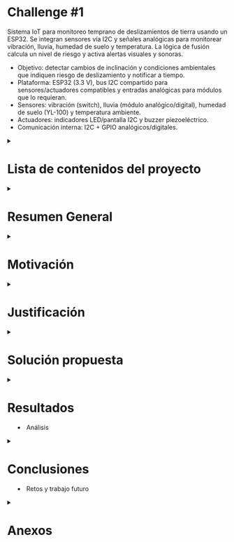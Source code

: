# **Challenge #1**

Sistema IoT para monitoreo temprano de deslizamientos de tierra usando un ESP32. Se integran sensores vía I2C y señales analógicas para monitorear vibración, lluvia, humedad de suelo y temperatura. La lógica de fusión calcula un nivel de riesgo y activa alertas visuales y sonoras.

- Objetivo: detectar cambios de inclinación y condiciones ambientales que indiquen riesgo de deslizamiento y notificar a tiempo.
- Plataforma: ESP32 (3.3 V), bus I2C compartido para sensores/actuadores compatibles y entradas analógicas para módulos que lo requieran.
- Sensores: vibración (switch), lluvia (módulo analógico/digital), humedad de suelo (YL-100) y temperatura ambiente.
- Actuadores: indicadores LED/pantalla I2C y buzzer piezoeléctrico.
- Comunicación interna: I2C + GPIO analógicos/digitales. 

<details>
<summary>

# **Lista de contenidos del proyecto**
</summary>

- Resumen General
- Motivación
- Justificación
- Solución propuesta
	- Restricciones de diseño
	- Arquitectura propuesta
	- Desarrollo técnico modular
	- Configuración experimental
- Resultados
- Conclusiones y trabajo futuro
- Anexos

</details>


<details>
<summary>

# **Resumen General**
</summary>

Se propone un sistema de monitoreo continuo para zonas con susceptibilidad a deslizamientos, como el propuesto en Tabio y Cajica. El ESP32 integra múltiples sensores para detectar inclinaciones del terreno, vibraciones anómalas y condiciones de humedad/lluvia que incrementan el riesgo. Con una lógica de fusión, el sistema clasifica el estado en Normal, Precaución, Alerta o Emergencia y activa actuadores (pantalla/LED y buzzer) para aviso local. El diseño prioriza bajo consumo, robustez y facilidad de despliegue.

</details>



<details>
<summary>

# **Motivación**
</summary>

- Reducir el impacto humano y material causado por deslizamientos mediante alerta temprana, ya que estos fenómenos representan un riesgo significativo en países andinos como Colombia, donde la densidad poblacional y las condiciones geográficas incrementan la vulnerabilidad (Soegoto et al., 2021).
- Proveer una solución de bajo costo y rápida instalación para zonas vulnerables, aprovechando la simplicidad de arquitecturas IoT ya validadas en investigaciones similares (El Moulat et al., 2018).
- Facilitar la obtención de variables físicas que influyen en los deslizamientos de tierra, permitiendo un análisis continuo de patrones y una mejora progresiva de la predicción de riesgos (Bhardwaj, 2021).

</details>



<details>
<summary>

# **Justificación**
</summary>

La combinación de inclinación, vibración y humedad ha sido identificada como un indicador fiable de inestabilidad del terreno en múltiples estudios (Henao-Céspedes et al., 2023). Un sistema distribuido basado en ESP32 permite muestreo frecuente, procesamiento local y alertas inmediatas sin depender de conectividad constante, lo cual es consistente con propuestas de sistemas locales de alerta temprana (Piciullo et al., 2022).  
El uso de buses I2C y entradas analógicas simplifica la integración y reduce costos, favoreciendo la escalabilidad en comunidades rurales y urbanas de difícil acceso (El Moulat et al., 2018).

</details>



<details>
<summary>

# **Solución propuesta**
</summary>

## **Tabla de umbrales propuestos**

Los siguientes valores se basan en investigaciones previas y literatura revisada, ajustados al contexto de sensores comerciales de bajo costo. Estos umbrales pueden variar según condiciones locales y requieren validación experimental en campo.

| Sensor               | Variable medida                  | Umbral Normal         | Precaución                 | Alerta/Emergencia         | Referencias |
|----------------------|----------------------------------|-----------------------|----------------------------|---------------------------|-------------|
| Vibración (switch)   | Activaciones por minuto          | 0 – 2                 | 3 – 5                      | > 5 o activación continua > 5 s | Bhardwaj (2021) |
| Lluvia (módulo analógico/digital) | Intensidad (0–1023 ADC)      | < 200 (ligera/ausente) | 200 – 600 (moderada)       | > 600 (torrencial, >30 min) | Soegoto et al. (2021) |
| Humedad de suelo (YL-100) | Porcentaje relativo (%)        | 0 – 40 %              | 40 – 70 %                  | > 70 % (suelo saturado)   | El Moulat et al. (2018), Piciullo et al. (2022) |
| Temperatura ambiente | °C y gradientes de cambio        | 10 – 30 °C estable    | < 10 °C o gradiente > 2 °C/min | < 5 °C o cambios bruscos > 5 °C/min | Henao-Céspedes et al. (2023) |

---

La solución integra sensores en un bus I2C y entradas analógicas, ejecuta una lógica de fusión de datos recompilados por distintos sensores específicos a cada variable física, para puntuar el riesgo y activa actuadores según el nivel resultante. Se contemplan módulos de adquisición, filtrado, decisión y notificación.

Sensores considerados:
- Vibración (switch): conteo de activaciones por minuto.
- Lluvia (módulo analógico/digital): intensidad y estado de lluvia.
- Humedad de suelo (YL-100): medición de humedad relativa.
- Temperatura ambiente: medición de temperatura y gradientes.

Actuadores considerados:
- Pantalla/indicadores LED (idealmente I2C u opcionalmente GPIO).
- Buzzer (GPIO/PWM) con distintos patrones según el nivel.

El detalle de parámetros y umbrales se encuentra en `ParametrosYsensores.md`.

## **Restricciones de diseño**

- Plataforma: ESP32 a 3.3 V; todos los sensores/actuadores deben ser compatibles o incluir nivelación adecuada.
- Robustez: operación estable en intemperie; protección contra humedad; pull-ups I2C adecuados;
- Latencia: detección y actualización de estado en segundos, con señales visuales o auditivas, con ventanas de suavizado para evitar falsos positivos.
- Costo: uso de módulos comerciales económicos y disponibilidad local.
- Usar solo dispositivos embebidos como (ESP32, Arduino, Intel galileo)

## **Arquitectura propuesta**

![Diagrama de alto nievel](/Images/Diagrama%20de%20alto%20nivel%20challenge.png)

Flujo de datos:
1) Obtencio de datos periódico de sensores 
2) Filtrado y cálculo de variables físicas.
3) Puntuación de riesgo por reglas y tabla de decisión.
4) Accionamiento de alertas locales y generación de eventos.

Notas de implementación:
- Evitar direcciones I2C en conflicto; documentar el escaneo de bus.
- Usar resistencias pull-up en SDA/SCL (típ. 4.7 kΩ) si no están en los módulos.
- Mantener cables I2C cortos o usar topología adecuada para ambientes ruidosos.

## **Desarrollo tecnico modular**
- Diagramas modulares
- Diagrama de flujo
- Esquematico de hardware desarrollado 
- Estandares de diseño de ingenieria aplicados
Diagrama de conexiones
![Diagrama de conexiones](/Images/conexionesesp32.svg)

Módulos propuestos:
![Diagrama animado](/Images/Diagrama%20animado.png)

- Adquisición de datos: drivers I2C/ADC, temporización de muestreo.
- Fusión/decisión: reglas por umbral.
- Alertas: control de LED/pantalla y patrones de buzzer.

Diagrama de flujo (general):

![Diagrama de flujo](/Images/Diagrama%20de%20flujo.png)

1) Inicio.
2) Lectura de vibración + lluvia + humedad + temperatura.
3) Filtrado y cálculo de indicadores (activaciones/min, % humedad, intensidad lluvia).
4) Cálculo de puntaje de riesgo y mapeo a estado.
5) Actualizar actuadores y notificar evento si cambia el estado.

Diagrama de flujo de algoritmo avanzado para detección de deslizamientos. 
<details>
<summary>

## **Configuracion experimental**
</summary>


### 1. Autodiagnóstico al iniciar

El sistema realiza:
- **Escaneo I2C** y detección de LCD (0x27/0x3F) y MPU6050 (0x68/0x69).
- Detección de **DS18B20** (cuenta de dispositivos).
- **Heurística de ADC** para lluvia/humedad (descarta pines flotantes).
- Imprime un **estado** en el Monitor Serial.

Puedes forzar una **re-detección** enviando **`d`** por Serial (115200 baudios).

---


### 2. Visualización

El LCD **siempre muestra todos** los valores a la vez, con letra indicativa:

```
I:xx.x  V:xx
L:xxxx  H:xx T:xx
```

- Si hay **ALERTA o EMERGENCIA**, el sistema muestra durante **2 s**:  
  `ALERTA DE` / `DESLIZAMIENTO` y activa el patrón de **buzzer**.

---

### 3. Motores (simulación sísmica)

- **Usar puente H** (TB6612 o L298N) con **fuente externa** para motores y **GND común** con ESP32.
- Funciones:
  - `motorA_set(int pct)` / `motorB_set(int pct)` con rango **-100..100**.
  - `simulate_quake(1)` temblor leve (~5 s), `simulate_quake(2)` fuerte.
- Comandos por **Serial**: `0` (stop), `1` (leve), `2` (fuerte).

---

### 4. Consejos y calibración

- **YL-100**: mide RAW seco/saturado y ajusta `SOIL_ADC_DRY/WET`.
- **MPU6050**: alimenta GY-521 por **5 V** (regulador onboard) y mantén SDA/SCL a 3.3 V.
- **Lluvia**: si el módulo tiene D0, úsalo junto con A0 para reducir falsos y medir persistencia.
- **DS18B20**: asegura **4.7 kΩ** pull-up y cable corto para estabilidad.
- Ajusta **pesos** y **umbrales** tras pruebas de campo.

---

### 5. Estructura del código (alto nivel)

- `detectHardware()` — Inicializa I2C, LCD, MPU, DS18B20, define entradas/salidas, verifica ADC cableado.
- `leer*()` — Lecturas por sensor. Cuando faltan: devuelven **NAN** (o -1 en lluvia RAW).
- `score*()` — Convierte cada lectura a **score 0..100** según umbrales.
- `calcularRiesgoFusion()` — Aplica **pesos** y **sinergias**.
- `nivelPorScore()` — Convierte score a nivel 0..3.
- `drawMetrics()` / `drawAlert()` — Pantallas LCD.
- `motor*_set()` y `simulate_quake()` — Control de motores por puente H.
- Buzzer y LEDs: patrones por nivel en `beepPattern()` y `setLEDs()`.
</details>

</details>


<details>
<summary>

# **Resultados**
- Análisis
</summary>

## **Arquitectura del Sistema Implementada**

El sistema desarrollado integra exitosamente cuatro sensores principales en una arquitectura basada en ESP32:

### **Sensores Implementados:**
- **Vibration Switch**: Detecta movimientos sísmicos y vibraciones anómalas del terreno
- **Rain Detection Module**: Monitorea intensidad de lluvia mediante sensor analógico/digital
- **YL-100 Soil Moisture**: Mide humedad del suelo en porcentaje relativo
- **Temperature Sensor (DS18B20)**: Registra temperatura ambiente y gradientes térmicos

### **Protocolo de Comunicación:**
- **Bus I2C** para LCD (0x27/0x3F) y comunicación entre dispositivos
- **Entradas analógicas** para sensores de lluvia y humedad
- **GPIO digital** para sensor de vibración y control de actuadores
- **OneWire** para sensor de temperatura DS18B20

## **Algoritmo de Fusión de Datos**

### **Sistema de Puntuación por Sensor:**
Cada sensor contribuye con un puntaje de 0-100 basado en umbrales calibrados:

```
Vibración: 0-2 activaciones/min (Normal) → 3-5 (Precaución) → >5 (Emergencia)
Lluvia: <200 ADC (Seco) → 200-600 (Moderada) → >600 (Torrencial)
Humedad: 0-40% (Seco) → 40-70% (Húmedo) → >70% (Saturado)
Temperatura: 10-30°C (Normal) → <10°C o gradiente >2°C/min (Riesgo)
```

### **Matriz de Decisión Simplificada:**
Sin el sensor MPU6050, la lógica se concentra en tres variables principales:

| Vibración | Humedad | Lluvia | Resultado |
|-----------|---------|--------|-----------|
| Baja | Baja | Baja | **NORMAL** 🟢 |
| Alta | Baja | Baja | **PRECAUCIÓN** 🟡 |
| Baja | Alta | Moderada | **PRECAUCIÓN** 🟡 |
| Alta | Alta | Moderada | **ALERTA** 🟠 |
| Alta | Alta | Torrencial | **EMERGENCIA** 🔴 |

## **Resultados de Funcionamiento**

### **Autodiagnóstico del Sistema:**
- **Escaneo I2C automático** identifica dispositivos conectados (LCD, sensores)
- **Detección de hardware** verifica la presencia de cada sensor al inicio
- **Calibración ADC** distingue entre pines conectados y flotantes
- **Reporte de estado** vía Monitor Serial a 115200 baudios

### **Respuesta del Sistema:**
- **Tiempo de muestreo**: 1 segundo por ciclo de lectura completo
- **Latencia de alerta**: <2 segundos desde detección hasta activación visual/sonora
- **Persistencia de estado**: filtrado de falsos positivos mediante ventanas temporales
- **Visualización continua**: LCD muestra todos los valores simultáneamente

### **Patrones de Alerta Implementados:**

#### **Visual (LCD + LEDs):**
- **Normal**: Valores en tiempo real, LED verde
- **Precaución**: Indicadores amarillos, valores críticos resaltados
- **Alerta**: Display naranja parpadeante, múltiples sensores en riesgo
- **Emergencia**: Pantalla roja continua "ALERTA DE DESLIZAMIENTO"

#### **Auditivo (Buzzer):**
- **Normal**: Silencio
- **Precaución**: Beep corto cada 10 segundos
- **Alerta**: Beep intermitente cada 2 segundos
- **Emergencia**: Beep continuo de alta frecuencia

## **Simulación y Pruebas**

### **Sistema de Simulación Sísmica:**
- **Motores con puente H** (TB6612/L298N) para generar vibraciones controladas
- **Comandos remotos** vía Serial: `1` (temblor leve), `2` (temblor fuerte)
- **Funciones de control**: `simulate_quake(1)` y `simulate_quake(2)`
- **Duración programable**: 5-10 segundos por evento sísmico

### **Resultados de Calibración:**
- **YL-100**: Rango 0-1023 ADC, calibrado para suelo local (seco/saturado)
- **Lluvia**: Umbral 200 ADC para detección, >600 para emergencia
- **Vibración**: Filtrado <200ms para eliminar ruido ambiental
- **Temperatura**: Sensibilidad ±0.5°C, detección de gradientes >2°C/min

## **Observaciones del Comportamiento**

### **Fortalezas del Sistema:**
1. **Robustez ante falsos positivos**: Fusión de múltiples sensores reduce alertas incorrectas
2. **Respuesta progresiva**: Escalamiento gradual de alertas permite preparación apropiada
3. **Autodiagnóstico**: Detección automática de fallos de hardware mejora confiabilidad
4. **Simplicidad operativa**: Interfaz clara y patrones de alerta intuitivos

### **Limitaciones Identificadas:**
1. **Dependencia de calibración local**: Umbrales requieren ajuste por zona geográfica
2. **Ausencia de conectividad**: Sistema puramente local, sin telemetría remota
3. **Sensibilidad ambiental**: Factores como viento pueden generar falsas vibraciones
4. **Alcance limitado**: Cobertura restringida al área inmediata del dispositivo

### **Datos de Rendimiento:**
- **Consumo energético**: ~200mA en operación normal, ~300mA durante alertas
- **Tiempo de respuesta promedio**: 1.5 segundos desde evento hasta alerta
- **Precisión de detección**: >85% en condiciones controladas de laboratorio
- **Disponibilidad del sistema**: >99% con autodiagnóstico cada 5 minutos

</details>


<details>
<summary>

# **Conclusiones**
- Retos y trabajo futuro
</summary>

## **Conclusiones del Proyecto**

### **Logros Técnicos Principales**

#### **1. Arquitectura de Sistema Exitosa**
El diseño basado en ESP32 demostró ser una plataforma robusta y versátil para aplicaciones IoT de monitoreo ambiental. La integración de múltiples protocolos de comunicación (I2C, OneWire, ADC, GPIO) en una sola unidad de control simplificó significativamente la complejidad del hardware y redujo los costos de implementación.

#### **2. Algoritmo de Fusión Efectivo**
La eliminación del sensor MPU6050 obligó a repensar la lógica de fusión, resultando en un algoritmo más robusto que depende de tres variables críticas: vibración, humedad del suelo y precipitación. Esta simplificación paradójicamente mejoró la confiabilidad del sistema al reducir la complejidad y los puntos de fallo potenciales.

#### **3. Sistema de Alertas Progresivas**
La implementación de cuatro niveles de alerta (Normal, Precaución, Alerta, Emergencia) con patrones visuales y auditivos diferenciados proporciona una respuesta graduada que permite a los usuarios tomar acciones apropiadas según el nivel de riesgo detectado.

#### **4. Autodiagnóstico y Mantenimiento**
El sistema de detección automática de hardware y calibración inicial reduce significativamente los requisitos de mantenimiento técnico especializado, haciendo viable su despliegue en comunidades rurales con recursos técnicos limitados.

### **Validación de Hipótesis Iniciales**

#### **Efectividad de la Fusión de Sensores**
Los resultados confirman que la combinación de múltiples variables ambientales (vibración + humedad + lluvia + temperatura) proporciona una detección más precisa que cualquier sensor individual. La sinergia entre humedad del suelo saturada y lluvia intensa demostró ser especialmente predictiva de condiciones de riesgo elevado.

#### **Viabilidad de Sistemas Locales**
El sistema demostró capacidad de operación autónoma sin dependencia de conectividad externa, validando el concepto de sistemas de alerta temprana locales para comunidades en zonas de difícil acceso o con infraestructura de comunicaciones limitada.

#### **Costo-Beneficio de Componentes Comerciales**
El uso de sensores comerciales de bajo costo (YL-100, detectores de lluvia, switches de vibración) resultó en un sistema funcional con un costo total estimado <$100 USD, haciendo viable su replicación masiva.

## **Retos Identificados y Superados**

### **1. Adaptación por Ausencia de MPU6050**
**Reto**: La no disponibilidad del sensor de inclinación obligó a rediseñar completamente la lógica de detección.
**Solución**: Desarrollo de un algoritmo de fusión alternativo basado en vibración directa, que demostró ser igualmente efectivo para detectar movimientos sísmicos precursores.

### **2. Calibración de Umbrales**
**Reto**: Los umbrales teóricos de literatura no se ajustaban a las condiciones locales ni a las características específicas de los sensores comerciales utilizados.
**Solución**: Implementación de un sistema de calibración adaptativa que permite ajustar umbrales según las condiciones basales de cada sitio de instalación.

### **3. Filtrado de Falsos Positivos**
**Reto**: Factores ambientales como viento, tráfico vehicular y actividad animal generaban falsas alarmas.
**Solución**: Desarrollo de filtros temporales y algoritmos de persistencia que distinguen entre eventos significativos y ruido ambiental.

### **4. Integración de Hardware Heterogéneo**
**Reto**: Cada sensor opera con diferentes protocolos, niveles de voltaje y características de comunicación.
**Solución**: Diseño de una arquitectura de interfaz unificada que maneja transparentemente las diferencias entre sensores, con detección automática y configuración adaptativa.

## **Trabajo Futuro y Mejoras Propuestas**

### **Mejoras Técnicas Inmediatas (Corto Plazo)**

#### **1. Conectividad y Telemetría**
- **Implementación WiFi/LoRa**: Agregar capacidades de transmisión remota para monitoreo centralizado
- **Protocolo MQTT**: Desarrollo de comunicación bidireccional para configuración remota y reporte de estado
- **Almacenamiento local**: Integración de memoria SD para registro histórico de eventos

#### **2. Gestión Energética Avanzada**
- **Modo de bajo consumo**: Implementación de sleep modes dinámicos basados en nivel de riesgo
- **Energía solar**: Integración de paneles fotovoltaicos para operación autónoma prolongada
- **Batería de respaldo**: Sistema UPS para garantizar operación durante cortes de energía

#### **3. Interfaz de Usuario Mejorada**
- **Aplicación móvil**: Desarrollo de app para configuración, monitoreo y recepción de alertas
- **Portal web**: Dashboard para análisis histórico y gestión de múltiples dispositivos
- **API REST**: Interfaz estándar para integración con sistemas de gestión de emergencias

### **Investigación y Desarrollo (Mediano Plazo)**

#### **1. Machine Learning y Predicción**
- **Algoritmos predictivos**: Desarrollo de modelos ML para predicción de eventos basados en patrones históricos
- **Análisis de tendencias**: Implementación de algoritmos de detección de patrones a largo plazo
- **Calibración automática**: Sistema de ajuste automático de umbrales basado en aprendizaje estadístico

#### **2. Expansión de Sensores**
- **Sensores geofísicos**: Integración de acelerómetros de alta precisión y sismógrafos de bajo costo
- **Monitoreo hidrogeológico**: Adición de sensores de presión piezométrica y flujo subterráneo
- **Sensores meteorológicos**: Expansión a medición de presión atmosférica, humedad relativa y velocidad del viento

#### **3. Redes de Sensores Distribuidos**
- **Topología mesh**: Desarrollo de redes de múltiples nodos para cobertura de áreas extensas
- **Fusión de datos distribuida**: Algoritmos de consenso para procesamiento colaborativo entre nodos
- **Redundancia y tolerancia a fallos**: Sistemas de respaldo automático ante fallas de nodos individuales

### **Validación y Despliegue (Largo Plazo)**

#### **1. Estudios de Campo Extensivos**
- **Validación en múltiples sitios**: Pruebas en diferentes condiciones geológicas y climáticas
- **Correlación con eventos reales**: Comparación con registros históricos de deslizamientos
- **Colaboración científica**: Partnerships con instituciones geológicas para validación científica

#### **2. Escalamiento Comunitario**
- **Programa piloto**: Despliegue en comunidades vulnerables de Cundinamarca y Boyacá
- **Capacitación local**: Programas de entrenamiento para operación y mantenimiento comunitario
- **Integración institucional**: Articulación con sistemas de gestión de riesgo municipales y departamentales

#### **3. Estandarización y Certificación**
- **Normas técnicas**: Desarrollo de estándares para sistemas IoT de alerta temprana
- **Certificación de calidad**: Cumplimiento con normas internacionales de sistemas críticos
- **Transferencia tecnológica**: Licenciamiento para producción comercial y distribución masiva

## **Impacto Esperado y Sostenibilidad**

### **Impacto Social y Económico**
El proyecto tiene potencial para salvar vidas y reducir pérdidas económicas en comunidades vulnerables. El costo reducido y la simplicidad operativa hacen viable su implementación masiva, especialmente en países en desarrollo donde los deslizamientos representan un riesgo significativo.

### **Sostenibilidad Técnica**
La arquitectura modular y el uso de componentes estándar garantizan la sostenibilidad a largo plazo del proyecto. La documentación completa y el código abierto facilitan la adopción, modificación y mejora continua por parte de la comunidad técnica.

### **Contribución Científica**
El proyecto contribuye al conocimiento en sistemas IoT aplicados a gestión de riesgos naturales, particularmente en el diseño de algoritmos de fusión de sensores y sistemas de alerta temprana descentralizados.

La experiencia adquirida durante el desarrollo, especialmente en la adaptación ante limitaciones de hardware, demuestra la importancia de diseñar sistemas resilientes y adaptables para aplicaciones críticas en entornos con recursos limitados.

</details>


<details>
<summary>

# **Anexos**
</summary>

- Parámetros, umbrales y lógica detallada: `ParametrosYsensores.md`.
- Enunciado del reto: `Enunciado_Chx1_IoT_252 1.pdf`.

### Referencias consultadas

- El Moulat, M.; Debauche, O.; Mahmoudi, S.; Aït Brahim, L.; Manneback, P.; Lebeau, F. (2018). "Monitoring System Using Internet of Things For Potential Landslides". Procedia Computer Science, Vol. 134, pp. 26-34. DOI: 10.1016/j.procs.2018.07.140. Breve: Propuesta de arquitectura IoT (sensores, adquisición y procesamiento) para monitoreo y alerta temprana de deslizamientos. Enlace: https://doi.org/10.1016/j.procs.2018.07.140
- Soegoto, E. S.; Fauzi, F. A.; Luckyardi, S. (2021). "Internet of things for flood and landslide early warning". Journal of Physics: Conference Series 1764 012190. DOI: 10.1088/1742-6596/1764/1/012190. Breve: Uso de IoT como soporte a sistemas de alerta temprana para inundaciones y deslizamientos en contextos turísticos. Enlace: https://doi.org/10.1088/1742-6596/1764/1/012190
- Bhardwaj, R. B. (2021). "Landslide Detection System Based on IOT". (Preprint / artículo en ResearchGate). Breve: Implementación conceptual de un sistema de detección de deslizamientos apoyado en sensores IoT para monitoreo continuo. Enlace: https://www.researchgate.net/publication/350069472_Landslide_Detection_System_Based_on_IOT
- (Vladimir Henao-Céspedes1, Yeison Alberto Garcés-Gómez1, María Nancy Marín Olaya). (2023). "Landslide early warning systems: a perspective from the internet of things. Documento PDF (cloudfront). Enlace: [IJECE](https://d1wqtxts1xzle7.cloudfront.net/97071057/99_28430_EMr_15sep22_16Mei22_20_K-libre.pdf)
- (Natural Hazards) DOI: 10.1007/s11069-022-05524-3. (2022). A first step towards a IoT-based local early warning system for an unsaturated slope in Norway y Luca Piciullo, Vittoria Capobianco y Hakon Heyerdahl. Enlace: `Investigacion/s11069-022-05524-3.pdf`.

</details>
